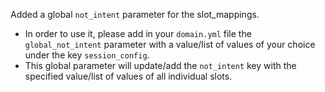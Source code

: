 Added a global `not_intent` parameter for the slot_mappings.

- In order to use it, please add in your `domain.yml` file the `global_not_intent` parameter with a value/list of values of your choice under the key `session_config`.
- This global parameter will update/add the `not_intent` key with the specified value/list of values of all individual slots.